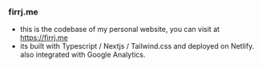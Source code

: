 ### firrj.me

- this is the codebase of my personal website, you can visit at https://firrj.me
- its built with Typescript / Nextjs / Tailwind.css and deployed on Netlify. also integrated with Google Analytics.
